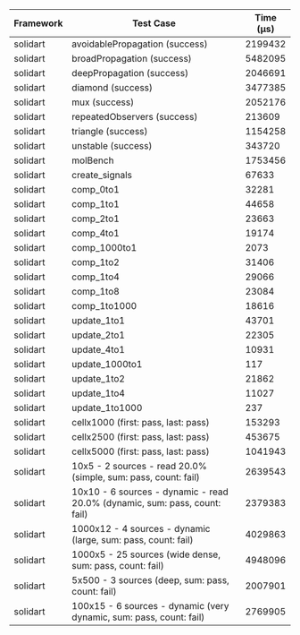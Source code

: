 | Framework | Test Case | Time (μs) |
| --- | --- | --- |
| solidart | avoidablePropagation (success) | 2199432 |
| solidart | broadPropagation (success) | 5482095 |
| solidart | deepPropagation (success) | 2046691 |
| solidart | diamond (success) | 3477385 |
| solidart | mux (success) | 2052176 |
| solidart | repeatedObservers (success) | 213609 |
| solidart | triangle (success) | 1154258 |
| solidart | unstable (success) | 343720 |
| solidart | molBench | 1753456 |
| solidart | create_signals | 67633 |
| solidart | comp_0to1 | 32281 |
| solidart | comp_1to1 | 44658 |
| solidart | comp_2to1 | 23663 |
| solidart | comp_4to1 | 19174 |
| solidart | comp_1000to1 | 2073 |
| solidart | comp_1to2 | 31406 |
| solidart | comp_1to4 | 29066 |
| solidart | comp_1to8 | 23084 |
| solidart | comp_1to1000 | 18616 |
| solidart | update_1to1 | 43701 |
| solidart | update_2to1 | 22305 |
| solidart | update_4to1 | 10931 |
| solidart | update_1000to1 | 117 |
| solidart | update_1to2 | 21862 |
| solidart | update_1to4 | 11027 |
| solidart | update_1to1000 | 237 |
| solidart | cellx1000 (first: pass, last: pass) | 153293 |
| solidart | cellx2500 (first: pass, last: pass) | 453675 |
| solidart | cellx5000 (first: pass, last: pass) | 1041943 |
| solidart | 10x5 - 2 sources - read 20.0% (simple, sum: pass, count: fail) | 2639543 |
| solidart | 10x10 - 6 sources - dynamic - read 20.0% (dynamic, sum: pass, count: fail) | 2379383 |
| solidart | 1000x12 - 4 sources - dynamic (large, sum: pass, count: fail) | 4029863 |
| solidart | 1000x5 - 25 sources (wide dense, sum: pass, count: fail) | 4948096 |
| solidart | 5x500 - 3 sources (deep, sum: pass, count: fail) | 2007901 |
| solidart | 100x15 - 6 sources - dynamic (very dynamic, sum: pass, count: fail) | 2769905 |
